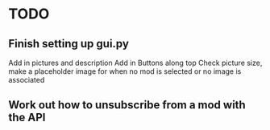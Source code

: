 # TODO

## Finish setting up gui.py

Add in pictures and description
Add in Buttons along top
Check picture size, make a placeholder image for when no mod is selected or no
image is associated

## Work out how to unsubscribe from a mod with the API
